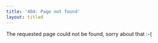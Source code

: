 ```yaml
---
title: '404: Page not found'
layout: titled
---
```


The requested page could not be found, sorry about that :-(
